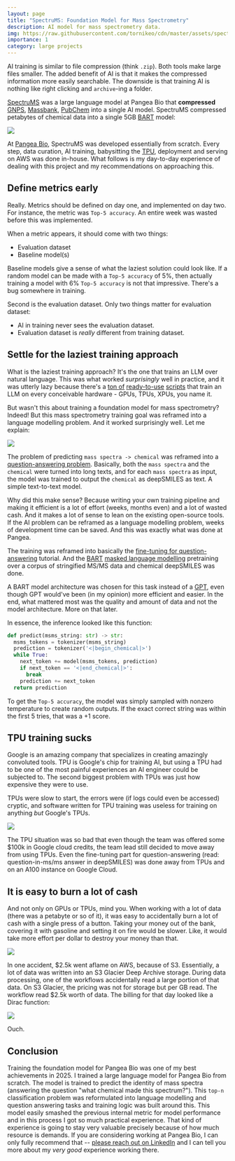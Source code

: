 ```yaml
---
layout: page
title: "SpectruMS: Foundation Model for Mass Spectrometry"
description: AI model for mass spectrometry data.
img: https://raw.githubusercontent.com/tornikeo/cdn/master/assets/spectrums/spectrums-thumb.svg
importance: 1
category: large projects
---
```


AI training is similar to file compression (think `.zip`). Both tools make large files smaller. The added benefit of AI is that it makes the compressed information more easily searchable. The downside is that training AI is nothing like right clicking and `archive`-ing a folder.

[SpectruMS](https://github.com/tornikeo/cdn/raw/master/assets/spectrums/iccs_presentation.pdf) was a large language model at Pangea Bio that **compressed** [GNPS](https://gnps.ucsd.edu/), [Massbank](https://massbank.eu/), [PubChem](https://pubchem.ncbi.nlm.nih.gov/) into a single AI model. SpectruMS compressed petabytes of chemical data into a single 5GB [BART](https://huggingface.co/docs/transformers/en/model_doc/bart) model:

![](https://raw.githubusercontent.com/tornikeo/cdn/master/assets/spectrums/spectrums-squish.svg)

At [Pangea Bio](https://www.pangeabio.com/), SpectruMS was developed essentially from scratch. Every step, data curation, AI training, babysitting the [TPU](https://en.wikipedia.org/wiki/Tensor_Processing_Unit), deployment and serving on AWS was done in-house. What follows is my day-to-day experience of dealing with this project and my recommendations on approaching this.

## Define metrics early

Really. Metrics should be defined on day one, and implemented on day two. For instance, the metric was `Top-5 accuracy`. An entire week was wasted before this was implemented. 

When a metric appears, it should come with two things:

- Evaluation dataset
- Baseline model(s)

Baseline models give a sense of what the laziest solution could look like. If a random model can be made with a `Top-5 accuracy` of 5%, then actually training a model with 6% `Top-5 accuracy` is not that impressive. There's a bug somewhere in training.

Second is the evaluation dataset. Only two things matter for evaluation dataset: 
- AI in training never sees the evaluation dataset.
- Evaluation dataset is *really* different from training dataset.

## Settle for the laziest training approach

What is the laziest training approach? It's the one that trains an LLM over natural language. This was what worked *surprisingly* well in practice, and it was utterly lazy because there's a [ton of](https://github.com/huggingface/transformers/blob/main/examples/pytorch/language-modeling/run_mlm.py) [ready-to-use](https://github.com/huggingface/transformers/blob/main/examples/pytorch/language-modeling/run_clm.py) [scripts](https://github.com/huggingface/transformers/blob/main/examples/pytorch/language-modeling/run_fim.py) that train an LLM on every conceivable hardware - GPUs, TPUs, XPUs, you name it.

But wasn't this about training a foundation model for mass spectrometry? Indeed! But this mass spectrometry training goal was reframed into a language modelling problem. And it worked surprisingly well. Let me explain:

![](https://raw.githubusercontent.com/tornikeo/cdn/master/assets/cosine_greedy/spectrums-lazy.svg)

The problem of predicting `mass spectra -> chemical` was reframed into a [question-answering problem](https://huggingface.co/docs/transformers/en/tasks/question_answering). Basically, both the `mass spectra` and the `chemical` were turned into long texts, and for each `mass spectra` as input, the model was trained to output the `chemical` as deepSMILES as text. A simple text-to-text model.

Why did this make sense? Because writing your own training pipeline and making it efficient is a lot of effort (weeks, months even) and a lot of wasted cash. And it makes a lot of sense to lean on the existing open-source tools. If the AI problem can be reframed as a language modelling problem, weeks of development time can be saved. And this was exactly what was done at Pangea. 

The training was reframed into basically the [fine-tuning for question-answering](https://huggingface.co/learn/llm-course/en/chapter7/7) tutorial. And the [BART](https://huggingface.co/docs/transformers/en/model_doc/bart) [masked language modelling](https://github.com/huggingface/transformers/blob/main/examples/pytorch/language-modeling/run_mlm.py) pretraining over a corpus of stringified MS/MS data and chemical deepSMILES was done. 

A BART model architecture was chosen for this task instead of a [GPT](https://huggingface.co/docs/transformers/en/model_doc/openai-gpt), even though GPT would've been (in my opinion) more efficient and easier. In the end, what mattered most was the quality and amount of data and not the model architecture. More on that later.

In essence, the inference looked like this function:

```py
def predict(msms_string: str) -> str:
  msms_tokens = tokenizer(msms_string)
  prediction = tokenizer('<|begin_chemical|>')
  while True:
    next_token += model(msms_tokens, prediction)
    if next_token == '<|end_chemical|>':
      break
    prediction += next_token
  return prediction
```

To get the `Top-5 accuracy`, the model was simply sampled with nonzero temperature to create random outputs. If the exact correct string was within the first 5 tries, that was a +1 score.

## TPU training sucks

Google is an amazing company that specializes in creating amazingly convoluted tools. TPU is Google's chip for training AI, but using a TPU had to be one of the most painful experiences an AI engineer could be subjected to. The second biggest problem with TPUs was just how expensive they were to use. 

TPUs were slow to start, the errors were (if logs could even be accessed) cryptic, and software written for TPU training was useless for training on anything *but* Google's TPUs. 

![](https://raw.githubusercontent.com/tornikeo/cdn/master/assets/cosine_greedy/spectrums-tpus.svg)

The TPU situation was so bad that even though the team was offered some $100k in Google cloud credits, the team lead still decided to move away from using TPUs. Even the fine-tuning part for question-answering (read: question-in-ms/ms answer in deepSMILES) was done away from TPUs and on an A100 instance on Google Cloud.

## It is easy to burn a lot of cash

And not only on GPUs or TPUs, mind you. When working with a lot of data (there was a petabyte or so of it), it was easy to accidentally burn a lot of cash with a single press of a button. Taking your money out of the bank, covering it with gasoline and setting it on fire would be slower. Like, it would take more effort per dollar to destroy your money than that.

![](https://raw.githubusercontent.com/tornikeo/cdn/master/assets/cosine_greedy/aws-burning.svg)

In one accident, $2.5k went aflame on AWS, because of S3. Essentially, a lot of data was written into an S3 Glacier Deep Archive storage. During data processing, one of the workflows accidentally read a large portion of that data. On S3 Glacier, the pricing was not for storage but per GB read. The workflow read $2.5k worth of data. The billing for that day looked like a Dirac function:

![](https://raw.githubusercontent.com/tornikeo/cdn/master/assets/cosine_greedy/aws-burning(1).svg)

Ouch. 

## Conclusion

Training the foundation model for Pangea Bio was one of my best achievements in 2025. I trained a large language model for Pangea Bio from scratch. The model is trained to predict the identity of mass spectra (answering the question "what chemical made this spectrum?"). This `top-n` classification problem was reformulated into language modelling and question answering tasks and training logic was built around this. This model easily smashed the previous internal metric for model performance and in this process I got so much practical experience. That kind of experience is going to stay very valuable precisely because of how much resource is demands. If you are considering working at Pangea Bio, I can only fully recommend that -- [please reach out on LinkedIn](https://www.linkedin.com/in/tornikeo/) and I can tell you more about my *very good* experience working there.